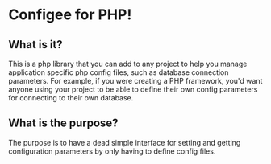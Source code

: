 # Configee for PHP! 

## What is it?
This is a php library that you can add to any project to help you manage
application specific php config files, such as database connection parameters.
For example, if you were creating a PHP framework, you'd want anyone using your
project to be able to define their own config parameters for connecting to their
own database.

## What is the purpose?
The purpose is to have a dead simple interface for setting and getting
configuration parameters by only having to define config files.

